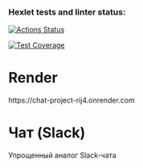 ### Hexlet tests and linter status:
[![Actions Status](https://github.com/Mamokor/frontend-project-12/actions/workflows/hexlet-check.yml/badge.svg)](https://github.com/Mamokor/frontend-project-12/actions)

[![Test Coverage](https://api.codeclimate.com/v1/badges/b0d033f00033cad1e72f/test_coverage)](https://codeclimate.com/github/Mamokor/frontend-project-12/test_coverage)

<h1>Render</h1>
https://chat-project-rij4.onrender.com

<h1>Чат (Slack)</h1>

Упрощенный аналог Slack-чата

